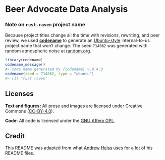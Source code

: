
<!-- README.md is generated from README.Rmd. Please edit that file -->

# Beer Advocate Data Analysis

<!-- badges: start -->
<!-- badges: end -->

### Note on `rust-raven` project name

Because project titles change all the time with revisions, rewriting,
and peer review, we used [**codename**](http://svmiller.com/codename/)
to generate an
[Ubuntu-style](https://wiki.ubuntu.com/DevelopmentCodeNames)
internal-to-us project name that won’t change. The seed `714062` was
generated with random atmospheric noise at
[random.org](https://www.random.org/).

``` r
library(codename)
codename_message()
#> code name generated by {codename} v.0.4.0
codename(seed = 714062, type = "ubuntu")
#> [1] "rust raven"
```

## Licenses

**Text and figures:** All prose and images are licensed under Creative
Commons ([CC-BY-4.0](http://creativecommons.org/licenses/by/4.0/)).

**Code:** All code is licensed under the [GNU Affero GPL](LICENSE).

## Credit

This README was adapted from what [Andrew
Heiss](https://github.com/andrewheiss) uses for a lot of his README
files.
